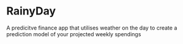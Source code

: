 # RainyDay
A predicitve finance app that utilises weather on the day to create a prediction model of your projected weekly spendings
